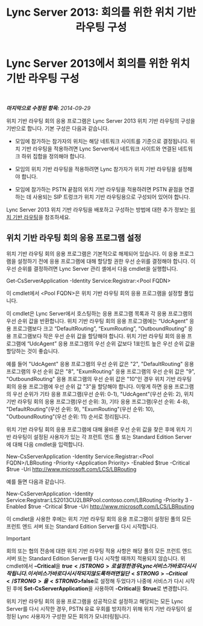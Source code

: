 ﻿---
title: 'Lync Server 2013: 회의를 위한 위치 기반 라우팅 구성'
TOCTitle: 회의를 위한 위치 기반 라우팅 구성
ms:assetid: d8c708cc-a1b1-48b1-808c-a64df15f7701
ms:mtpsurl: https://technet.microsoft.com/ko-kr/library/Dn362846(v=OCS.15)
ms:contentKeyID: 56270310
ms.date: 08/24/2015
mtps_version: v=OCS.15
ms.translationtype: HT
---

# Lync Server 2013에서 회의를 위한 위치 기반 라우팅 구성

 

_**마지막으로 수정된 항목:** 2014-09-29_

위치 기반 라우팅 회의 응용 프로그램은 Lync Server 2013 위치 기반 라우팅의 구성을 기반으로 합니다. 기본 구성은 다음과 같습니다.

  - 모임에 참가하는 참가자의 위치는 해당 네트워크 사이트를 기준으로 결정됩니다. 위치 기반 라우팅을 적용하려면 Lync Server에서 네트워크 사이트와 연결된 네트워크 하위 집합을 정의해야 합니다.

  - 모임의 위치 기반 라우팅을 적용하려면 Lync 참가자가 위치 기반 라우팅을 설정해야 합니다.

  - 모임에 참가하는 PSTN 끝점의 위치 기반 라우팅을 적용하려면 PSTN 끝점을 연결하는 데 사용되는 SIP 트렁크가 위치 기반 라우팅용으로 구성되어 있어야 합니다.

Lync Server 2013 위치 기반 라우팅을 배포하고 구성하는 방법에 대한 추가 정보는 [위치 기반 라우팅](lync-server-2013-configuring-location-based-routing.md)을 참조하세요.

## 위치 기반 라우팅 회의 응용 프로그램 설정

위치 기반 라우팅 회의 응용 프로그램은 기본적으로 해제되어 있습니다. 이 응용 프로그램을 설정하기 전에 응용 프로그램에 대해 할당할 권한 우선 순위를 결정해야 합니다. 이 우선 순위를 결정하려면 Lync Server 관리 셸에서 다음 cmdlet을 실행합니다.

Get-CsServerApplication -Identity Service:Registrar:\<Pool FQDN\>

이 cmdlet에서 \<Pool FQDN\>은 위치 기반 라우팅 회의 응용 프로그램을 설정할 풀입니다.

이 cmdlet은 Lync Server에서 호스팅하는 응용 프로그램 목록과 각 응용 프로그램의 우선 순위 값을 반환합니다. 위치 기반 라우팅 회의 응용 프로그램에는 “UdcAgent” 응용 프로그램보다 크고 “DefaultRouting”, “ExumRouting”, “OutboundRouting” 응용 프로그램보다 작은 우선 순위 값을 할당해야 합니다. 위치 기반 라우팅 회의 응용 프로그램에 “UdcAgent” 응용 프로그램의 우선 순위 값보다 1포인트 높은 우선 순위 값을 할당하는 것이 좋습니다.

예를 들어 "UdcAgent" 응용 프로그램의 우선 순위 값은 "2", "DefaultRouting" 응용 프로그램의 우선 순위 값은 "8", "ExumRouting" 응용 프로그램의 우선 순위 값은 "9", "OutboundRouting" 응용 프로그램의 우선 순위 값은 "10"인 경우 위치 기반 라우팅 회의 응용 프로그램에 우선 순위 값 "3"을 할당해야 합니다. 이렇게 하면 응용 프로그램의 우선 순위가 기타 응용 프로그램(우선 순위: 0-1), "UdcAgent"(우선 순위: 2), 위치 기반 라우팅 회의 응용 프로그램(우선 순위: 3), 기타 응용 프로그램(우선 순위: 4-8), "DefaultRouting"(우선 순위: 9), "ExumRouting"(우선 순위: 10), "OutboundRouting"(우선 순위: 11) 순서로 정리됩니다.

위치 기반 라우팅 회의 응용 프로그램에 대해 올바른 우선 순위 값을 찾은 후에 위치 기반 라우팅이 설정된 사용자가 있는 각 프런트 엔드 풀 또는 Standard Edition Server에 대해 다음 cmdlet을 입력합니다.

New-CsServerApplication -Identity Service:Registrar:\<Pool FQDN\>/LBRouting -Priority \<Application Priority\> -Enabled $true -Critical $true -Uri http://www.microsoft.com/LCS/LBRouting

예를 들면 다음과 같습니다.

New-CsServerApplication -Identity Service:Registrar:LS2013CU2LBRPool.contoso.com/LBRouting -Priority 3 -Enabled $true -Critical $true -Uri http://www.microsoft.com/LCS/LBRouting

이 cmdlet을 사용한 후에는 위치 기반 라우팅 회의 응용 프로그램이 설정된 풀의 모든 프런트 엔드 서버 또는 Standard Edition Server를 다시 시작합니다.


> [!IMPORTANT]
> 회의 또는 협의 전송에 대한 위치 기반 라우팅 적용 사항은 해당 풀의 모든 프런트 엔드 서버 또는 Standard Edition Server를 다시 시작할 때까지 적용되지 않습니다. 위 cmdlet에서 <STRONG>–Critical</STRONG>을 <STRONG>$true</STRONG>로 설정한 경우 Lync 서비스가 바로 다시 시작됩니다. 이 서비스가 바로 다시 시작되지 않도록 하려면 일단 <STRONG>–Critical</STRONG>을 <STRONG>$false</STRONG>로 설정해 두었다가 나중에 서비스가 다시 시작된 후에 <STRONG>Set-CsServerApplication</STRONG>을 사용하여 <STRONG>-Critical</STRONG>을 <STRONG>$true</STRONG>로 변경합니다.



위치 기반 라우팅 회의 응용 프로그램을 성공적으로 설정하고 해당되는 모든 Lync Server를 다시 시작한 경우, PSTN 유료 우회를 방지하기 위해 위치 기반 라우팅이 설정된 Lync 사용자가 구성한 모든 회의가 모니터링됩니다.

